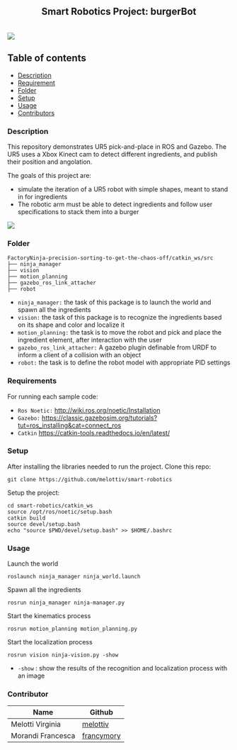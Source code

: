 <p align="center">
  <h2 align="center">Smart Robotics Project: burgerBot </h2>

  
</p>
<br>

<img src="https://github.com/melottiv/smart-robotics/blob/frenci/main.png">

## Table of contents
- [Description](#description)
- [Requirement](#requirements)
- [Folder](#folder)
- [Setup](#setup)
- [Usage](#usage)
- [Contributors](#contributors)

### Description
This repository demonstrates UR5 pick-and-place in ROS and Gazebo. The UR5 uses a Xbox Kinect cam to detect different ingredients, and publish their position and angolation. 

The goals of this project are:
- simulate the iteration of a UR5 robot with simple shapes, meant to stand in for ingredients
- The robotic arm must be able to detect ingredients and follow user specifications to stack them into a burger

<img src="https://github.com/melottiv/smart-robotics/blob/frenci/intro.gif">

### Folder
```
FactoryNinja-precision-sorting-to-get-the-chaos-off/catkin_ws/src
├── ninja_manager
├── vision
├── motion_planning
├── gazebo_ros_link_attacher
├── robot
```
- `ninja_manager:` the task of this package is to launch the world and spawn all the ingredients
- `vision:` the task of this package is to recognize the ingredients based on its shape and color and localize it
- `motion_planning:` the task is to move the robot and pick and place the ingredient element, after interaction with the user
- `gazebo_ros_link_attacher:` A gazebo plugin definable from URDF to inform a client of a collision with an object
- `robot:` the task is to define the robot model with appropriate PID settings


### Requirements

For running each sample code:
- `Ros Noetic:` http://wiki.ros.org/noetic/Installation
- `Gazebo:` https://classic.gazebosim.org/tutorials?tut=ros_installing&cat=connect_ros
- `Catkin` https://catkin-tools.readthedocs.io/en/latest/

### Setup

After installing the libraries needed to run the project. Clone this repo:
```
git clone https://github.com/melottiv/smart-robotics
```

Setup the project:
```
cd smart-robotics/catkin_ws
source /opt/ros/noetic/setup.bash
catkin build
source devel/setup.bash
echo "source $PWD/devel/setup.bash" >> $HOME/.bashrc
```

### Usage

Launch the world
```
roslaunch ninja_manager ninja_world.launch
```
Spawn all the ingredients
```
rosrun ninja_manager ninja-manager.py 
```
Start the kinematics process
```
rosrun motion_planning motion_planning.py
```
Start the localization process
```
rosrun vision ninja-vision.py -show
```
- `-show` : show the results of the recognition and localization process with an image

### Contributor

| Name                 | Github                                                          |
|----------------------|-----------------------------------------------------------------|
| Melotti Virginia 	| [melottiv](https://github.com/melottiv)				|
| Morandi Francesca 	| [francymory](https://github.com/francymory)				|

